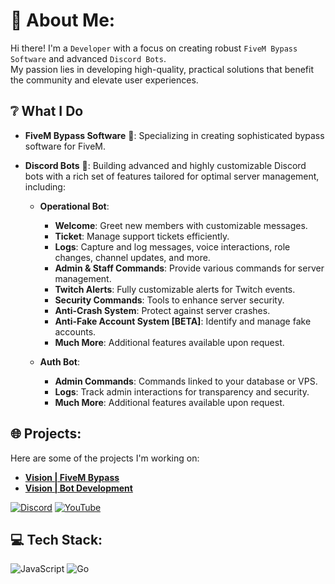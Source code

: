 # 💫 About Me:
Hi there! I'm a `Developer` with a focus on creating robust `FiveM Bypass Software` and advanced `Discord Bots`. <br>My passion lies in developing high-quality, practical solutions that benefit the community and elevate user experiences.

## ❔ What I Do

- **FiveM Bypass Software** 🚗: Specializing in creating sophisticated bypass software for FiveM.
- **Discord Bots** 🤖: Building advanced and highly customizable Discord bots with a rich set of features tailored for optimal server management, including:

  - **Operational Bot**:
    - **Welcome**: Greet new members with customizable messages.
    - **Ticket**: Manage support tickets efficiently.
    - **Logs**: Capture and log messages, voice interactions, role changes, channel updates, and more.
    - **Admin & Staff Commands**: Provide various commands for server management.
    - **Twitch Alerts**: Fully customizable alerts for Twitch events.
    - **Security Commands**: Tools to enhance server security.
    - **Anti-Crash System**: Protect against server crashes.
    - **Anti-Fake Account System [BETA]**: Identify and manage fake accounts.
    - **Much More**: Additional features available upon request.

  - **Auth Bot**:
    - **Admin Commands**: Commands linked to your database or VPS.
    - **Logs**: Track admin interactions for transparency and security.
    - **Much More**: Additional features available upon request.
## 🌐 Projects:
Here are some of the projects I'm working on:

- **[Vision | FiveM Bypass](https://discord.gg/visionn)**
- **[Vision | Bot Development](https://discord.gg/visionn)**

[![Discord](https://img.shields.io/badge/Discord-%237289DA.svg?logo=discord&logoColor=white)](https://discord.gg/discord.gg/visionn) [![YouTube](https://img.shields.io/badge/YouTube-%23FF0000.svg?logo=YouTube&logoColor=white)](https://youtube.com/@https://www.youtube.com/@Lab185) 
## 💻 Tech Stack:
![JavaScript](https://img.shields.io/badge/javascript-%23323330.svg?style=for-the-badge&logo=javascript&logoColor=%23F7DF1E) ![Go](https://img.shields.io/badge/go-%2300ADD8.svg?style=for-the-badge&logo=go&logoColor=white)
